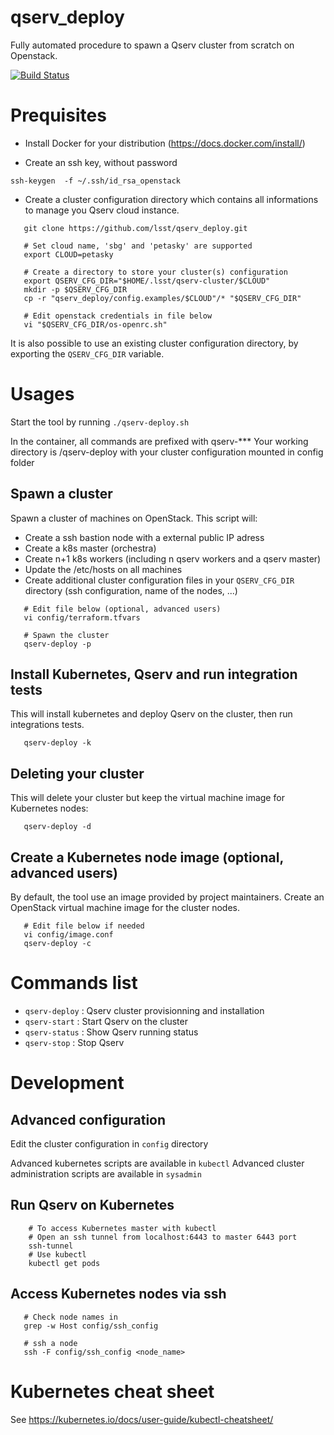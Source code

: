 # qserv_deploy

Fully automated procedure to spawn a Qserv cluster from scratch on Openstack.

[![Build
Status](https://travis-ci.org/lsst/qserv_deploy.svg?branch=master)](https://travis-ci.org/lsst/qserv_deploy)

# Prequisites

* Install Docker for your distribution (https://docs.docker.com/install/)

* Create an ssh key, without password
```shell
ssh-keygen  -f ~/.ssh/id_rsa_openstack
```
* Create a cluster configuration directory which contains all informations to manage you Qserv cloud instance.

```shell
   git clone https://github.com/lsst/qserv_deploy.git
   
   # Set cloud name, 'sbg' and 'petasky' are supported
   export CLOUD=petasky
   
   # Create a directory to store your cluster(s) configuration
   export QSERV_CFG_DIR="$HOME/.lsst/qserv-cluster/$CLOUD"
   mkdir -p $QSERV_CFG_DIR
   cp -r "qserv_deploy/config.examples/$CLOUD"/* "$QSERV_CFG_DIR"
   
   # Edit openstack credentials in file below
   vi "$QSERV_CFG_DIR/os-openrc.sh"
```

It is also possible to use an existing cluster configuration directory, by exporting the `QSERV_CFG_DIR` variable.

# Usages

Start the tool by running `./qserv-deploy.sh`

In the container, all commands are prefixed with qserv-***
Your working directory is /qserv-deploy with your cluster configuration mounted in config folder

## Spawn a cluster

Spawn a cluster of machines on OpenStack. This script will:
* Create a ssh bastion node with a external public IP adress
* Create a k8s master (orchestra)
* Create n+1 k8s workers (including n qserv workers and a qserv master)
* Update the /etc/hosts on all machines
* Create additional cluster configuration files in your `QSERV_CFG_DIR` directory (ssh configuration, name of the nodes, ...)

```shell
   # Edit file below (optional, advanced users)
   vi config/terraform.tfvars
   
   # Spawn the cluster
   qserv-deploy -p
```

## Install Kubernetes, Qserv and run integration tests

This will install kubernetes and deploy Qserv on the cluster, then run integrations tests.

```shell
   qserv-deploy -k
```

## Deleting your cluster

This will delete your cluster but keep the virtual machine image for Kubernetes nodes:

```shell
   qserv-deploy -d
```

## Create a Kubernetes node image (optional, advanced users)

By default, the tool use an image provided by project maintainers.
Create an OpenStack virtual machine image for the cluster nodes.

```shell
   # Edit file below if needed
   vi config/image.conf
   qserv-deploy -c
```

# Commands list

* `qserv-deploy` : Qserv cluster provisionning and installation
* `qserv-start` : Start Qserv on the cluster
* `qserv-status` : Show Qserv running status
* `qserv-stop` : Stop Qserv

# Development

## Advanced configuration

Edit the cluster configuration in `config` directory

Advanced kubernetes scripts are available in `kubectl`
Advanced cluster administration scripts are available in `sysadmin`

## Run Qserv on Kubernetes

```shell
    # To access Kubernetes master with kubectl
    # Open an ssh tunnel from localhost:6443 to master 6443 port
    ssh-tunnel
    # Use kubectl
    kubectl get pods
```

## Access Kubernetes nodes via ssh

```shell
   # Check node names in 
   grep -w Host config/ssh_config
   
   # ssh a node
   ssh -F config/ssh_config <node_name>
```

# Kubernetes cheat sheet

See https://kubernetes.io/docs/user-guide/kubectl-cheatsheet/
